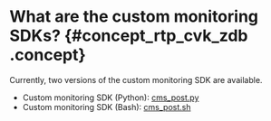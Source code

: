 # What are the custom monitoring SDKs? {#concept_rtp_cvk_zdb .concept}

Currently, two versions of the custom monitoring SDK are available.

-   Custom monitoring SDK \(Python\): [cms\_post.py](http://aliyun_portal_storage.oss-cn-hangzhou.aliyuncs.com/help%2Fjiankong%2Fcms_post.py)
-   Custom monitoring SDK \(Bash\): [cms\_post.sh](http://imgs-storage.cdn.aliyuncs.com/help/jiankong/cms_post.sh)

